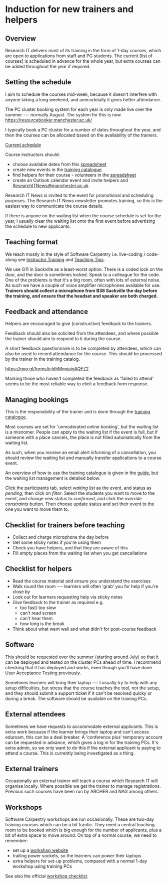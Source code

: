 # Induction for new trainers and helpers

## Overview
Research IT delivers most of its training in the form of 1-day courses,
which are open to applications from staff and PG students.
The current [list of courses] is scheduled in advance for the whole year,
but extra courses can be added throughout the year if required.

## Setting the schedule
I aim to schedule the courses mid-week, because it doesn't interfere with anyone
taking a long weekend, and anecodotally it gives better attendance.

The PC cluster booking system for each year is only made live
over the summer --- normally August.
The system for this is now https://resourcebooker.manchester.ac.uk/

I typically book a PC cluster for a number of dates throughout the year,
and then the courses can be allocated based on the availability of the trainers.

[Current schedule]

Course instructors should:
- choose available dates from this [spreadsheet]
- create new events in the [training catalogue]
- find helpers for their course - volunteers in the [spreadsheet]
- create an Outlook calendar event and invite helpers and
  ResearchITNews@manchester.ac.uk

Research IT News is invited to the event for promotional and scheduling purposes.
The Research IT News newsletter promotes training, so this is the easiest way to
communicate the course details.

If there is anyone on the waiting list when the course schedule is set for the year,
I usually clear the waiting list onto the first event before advertising the schedule
to new applicants.

## Teaching format
We teach mostly in the style of Software Carpentry i.e. live-coding / code-along
see [Instructor Training] and [Teaching Tips].

We use G11 in Sackville as a least-worst option. There is a coded lock on the door,
and the door is sometimes locked. Speak to a colleague for the code.
One of the problems is that it's a big room, often with lots of external noise.
As such we have a couple of voice amplifier microphones available for use.
**Trainers should collect a microphone from B38 Sackville the day before the training,
and ensure that the headset and speaker are both charged.**

## Feedback and attendance
Helpers are encouraged to give (constructive) feedback to the trainers.

Feedback should also be solicited from the attendees,
and where possible the trainer should aim to respond to it during the course.

A short feedback questionnaire is to be completed by attendees,
which can also be used to record attendance for the course.
This should be processed by the trainer in the training catalog.

https://goo.gl/forms/jcldhMnnjaigAQFZ2

Marking those who haven't completed the feedback as 'failed to attend' seems to
be the most reliable way to elicit a feedback form response.

## Managing bookings
This is the responsibility of the trainer and is done through the [training catalogue].

Most courses are set for 'unmoderated online booking', but the waiting list is a misnomer.
People can apply to the waiting list if the event is full, but if someone with a
place cancels, the place is not filled automatically from the waiting list.

As such, when you receive an email alert informing of a cancellation, you should
review the waiting list and manually transfer applications to a course event.

An overview of how to use the training catalogue is given in the [guide],
but the waiting list management is detailed below:

Click the participants tab, select *waiting list* as the event,
and status as *pending*, then click on *filter*.
Select the students you want to move to the event,
and change new status to *confirmed*, and click the *override constraints*
button.
Then choose update status and set their event to the one you
want to move them to.

## Checklist for trainers before teaching
- Collect and charge microphone the day before
- Get some sticky notes if you're using them
- Check you have helpers, and that they are aware of this
- Fill empty places from the waiting list when you get cancellations

## Checklist for helpers
- Read the course material and ensure you understand the exercises
- Walk round the room --- learners will often 'grab' you for help if you're close by
- Look out for learners requesting help via sticky notes
- Give feedback to the trainer as required e.g.
	- too fast/ too slow
	- can't read screen
	- can't hear them
	- how long is the break
- Think about what went well and what didn't for post-course feedback

## Software
This should be requested over the summer (starting around July) so that it can be deployed
and tested on the cluster PCs ahead of time.
I recommend checking that it has deployed and works, even though you'll have done
User Acceptance Testing previously.

Sometimes learners will bring their laptop --- I usually try to help with any setup
difficulties, but stress that the course teaches the tool, not the setup, and they should
submit a support ticket if it can't be resolved quicky or during a break.
The software should be available on the training PCs.

## External attendees
Sometimes we have requests to accommodate external applicants.
This is extra work because if the learner brings their laptop and can't access eduroam,
this can be a deal breaker.
A 'conference plus' temporary account can be requested in advance, which gives a log in
for the training PCs. It's extra admin, so we only want to do this if the external applicant
is paying to attend a course. This is currently being investigated as a thing.

## External trainers
Occasionally an external trainer will teach a course which Research IT will organise locally.
Where possible we get the trainer to manage registrations. Previous such courses have been
run by ARCHER and NAG among others.

## Workshops
Software Carpentry workshops are run occasionally. These are two-day training courses which can
be a bit frantic. They need a central teaching room to be booked which is big enough for the number
of applicants, plus a bit of extra space to move around.
On top of a normal course, we need to remember:

- set up a [workshop website](https://github.com/carpentries/workshop-template)
- trailing power sockets, so the learners can power their laptops
- extra helpers for set-up problems, compared with a normal 1-day workshop using training PCs

See also the official [workshop checklist].

[Teaching Tips]: https://software-carpentry.org/blog/2015/03/teaching-tips.html
[Instructor Training]: http://carpentries.github.io/instructor-training/
[guide]: Training-Catalogue_Online-Booking-and-Search-Facility-v4.pdf
[Current schedule]: http://www.staffnet.manchester.ac.uk/staff-learning-and-development/academicandresearch/practical-skills-and-knowledge/it-skills/research-computing/research-courses/
[training catalogue]: http://app.manchester.ac.uk/training/default.aspx
[workshop checklist]: https://docs.carpentries.org/topic_folders/hosts_instructors/hosts_instructors_checklist.html
[spreadsheet]: https://drive.google.com/file/d/1fOZKNq0-2DziSk2f-cwNavqVwgkQqOIU/view?usp=sharing
